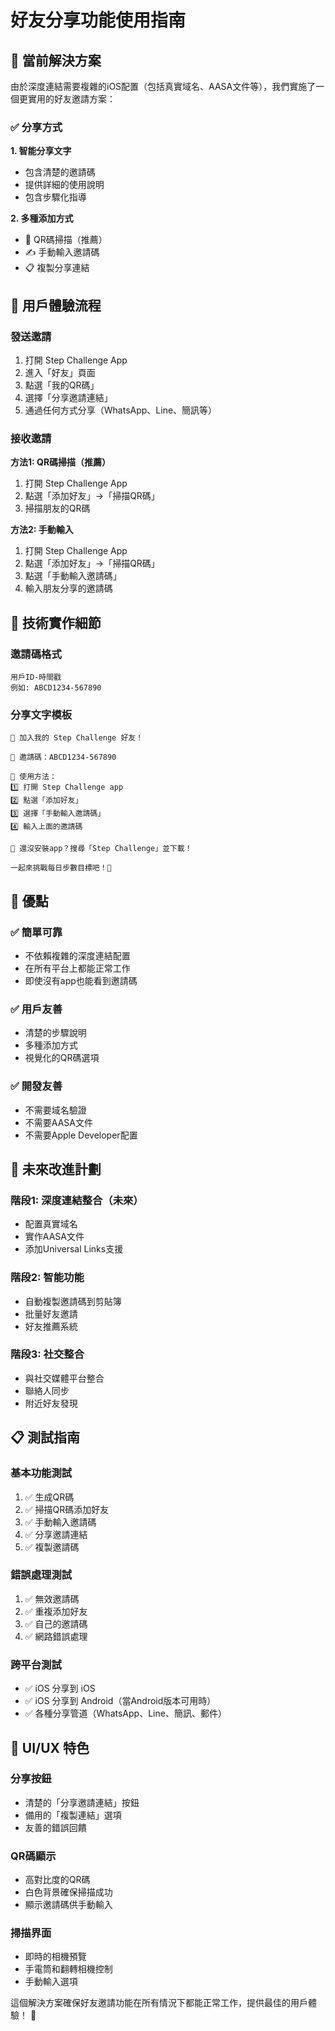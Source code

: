 # 好友分享功能使用指南

## 🎯 當前解決方案

由於深度連結需要複雜的iOS配置（包括真實域名、AASA文件等），我們實施了一個更實用的好友邀請方案：

### ✅ 分享方式

**1. 智能分享文字**
- 包含清楚的邀請碼
- 提供詳細的使用說明
- 包含步驟化指導

**2. 多種添加方式**
- 📱 QR碼掃描（推薦）
- ✍️ 手動輸入邀請碼
- 📋 複製分享連結

## 📱 用戶體驗流程

### 發送邀請
1. 打開 Step Challenge App
2. 進入「好友」頁面
3. 點選「我的QR碼」
4. 選擇「分享邀請連結」
5. 通過任何方式分享（WhatsApp、Line、簡訊等）

### 接收邀請
**方法1: QR碼掃描（推薦）**
1. 打開 Step Challenge App
2. 點選「添加好友」→「掃描QR碼」
3. 掃描朋友的QR碼

**方法2: 手動輸入**
1. 打開 Step Challenge App
2. 點選「添加好友」→「掃描QR碼」
3. 點選「手動輸入邀請碼」
4. 輸入朋友分享的邀請碼

## 🔧 技術實作細節

### 邀請碼格式
```
用戶ID-時間戳
例如: ABCD1234-567890
```

### 分享文字模板
```
🚶 加入我的 Step Challenge 好友！

👥 邀請碼：ABCD1234-567890

📲 使用方法：
1️⃣ 打開 Step Challenge app
2️⃣ 點選「添加好友」
3️⃣ 選擇「手動輸入邀請碼」
4️⃣ 輸入上面的邀請碼

💾 還沒安裝app？搜尋「Step Challenge」並下載！

一起來挑戰每日步數目標吧！🎯
```

## 🚀 優點

### ✅ 簡單可靠
- 不依賴複雜的深度連結配置
- 在所有平台上都能正常工作
- 即使沒有app也能看到邀請碼

### ✅ 用戶友善
- 清楚的步驟說明
- 多種添加方式
- 視覺化的QR碼選項

### ✅ 開發友善
- 不需要域名驗證
- 不需要AASA文件
- 不需要Apple Developer配置

## 🔮 未來改進計劃

### 階段1: 深度連結整合（未來）
- 配置真實域名
- 實作AASA文件
- 添加Universal Links支援

### 階段2: 智能功能
- 自動複製邀請碼到剪貼簿
- 批量好友邀請
- 好友推薦系統

### 階段3: 社交整合
- 與社交媒體平台整合
- 聯絡人同步
- 附近好友發現

## 📋 測試指南

### 基本功能測試
1. ✅ 生成QR碼
2. ✅ 掃描QR碼添加好友
3. ✅ 手動輸入邀請碼
4. ✅ 分享邀請連結
5. ✅ 複製邀請碼

### 錯誤處理測試
1. ✅ 無效邀請碼
2. ✅ 重複添加好友
3. ✅ 自己的邀請碼
4. ✅ 網路錯誤處理

### 跨平台測試
- ✅ iOS 分享到 iOS
- ✅ iOS 分享到 Android（當Android版本可用時）
- ✅ 各種分享管道（WhatsApp、Line、簡訊、郵件）

## 🎨 UI/UX 特色

### 分享按鈕
- 清楚的「分享邀請連結」按鈕
- 備用的「複製連結」選項
- 友善的錯誤回饋

### QR碼顯示
- 高對比度的QR碼
- 白色背景確保掃描成功
- 顯示邀請碼供手動輸入

### 掃描界面
- 即時的相機預覽
- 手電筒和翻轉相機控制
- 手動輸入選項

這個解決方案確保好友邀請功能在所有情況下都能正常工作，提供最佳的用戶體驗！ 🎉